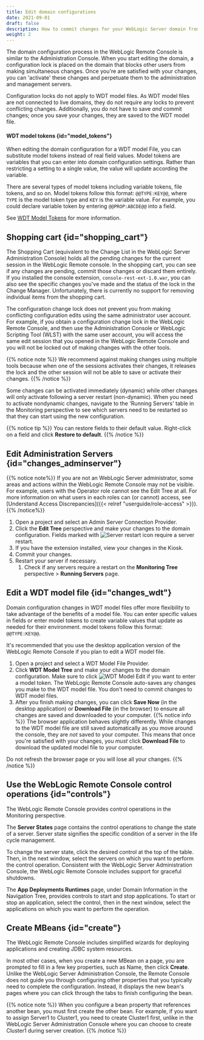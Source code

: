 ```yaml
---
title: Edit domain configurations
date: 2021-09-01
draft: false
description: How to commit changes for your WebLogic Server domain from the WebLogic Remote Console
weight: 2
---
```


The domain configuration process in the WebLogic Remote Console is similar to the Administration Console. When you start editing the domain, a configuration lock is placed on the domain that blocks other users from making simultaneous changes. Once you're are satisfied with your changes, you can 'activate' these changes and perpetuate them to the administration and management servers.

Configuration locks do not apply to WDT model files. As WDT model files are not connected to live domains, they do not require any locks to prevent conflicting changes. Additionally, you do not have to save *and* commit changes; once you save your changes, they are saved to the WDT model file.

#### WDT model tokens {id="model_tokens"}
When editing the domain configuration for a WDT model File, you can substitute model tokens instead of real field values. Model tokens are variables that you can enter into domain configuration settings. Rather than restricting a setting to a single value, the value will update according the variable.

There are several types of model tokens including variable tokens, file tokens, and so on. Model tokens follow this format: `@@TYPE:KEY@@`, where `TYPE` is the model token type and `KEY` is the variable value. For example, you could declare variable token by entering `@@PROP:ABCDE@@` into a field.

See [WDT Model Tokens](https://oracle.github.io/weblogic-deploy-tooling/concepts/model/#model-tokens) for more information.

## Shopping cart {id="shopping_cart"}

The Shopping Cart (equivalent to the Change List in the WebLogic Server Administration Console) holds all the pending changes for the current session in the WebLogic Remote console. In the shopping cart, you can see if any changes are pending, commit those changes or discard them entirely. If you installed the console extension, `console-rest-ext-1.0.war`, you can also see the specific changes you've made and the status of the lock in the Change Manager. Unfortunately, there is currently no support for removing individual items from the shopping cart.

The configuration change lock does not prevent you from making conflicting configuration edits using the same administrator user account. For example, if you obtain a configuration change lock in the WebLogic Remote Console, and then use the Administration Console or WebLogic Scripting Tool (WLST) with the same user account, you will access the same edit session that you opened in the WebLogic Remote Console and you will not be locked out of making changes with the other tools.

{{% notice note %}}
We recommend against making changes using multiple tools because when one of the sessions activates their changes, it releases the lock and the other session will not be able to save or activate their changes.
{{% /notice %}}

Some changes can be activated immediately (dynamic) while other changes will only activate following a server restart (non-dynamic). When you need to activate nondynamic changes, navigate to the 'Running Servers' table in the Monitoring perspective to see which servers need to be restarted so that they can start using the new configuration.

{{% notice tip %}}
You can restore fields to their default value. Right-click on a field and click **Restore to default**.
{{% /notice %}}

## Edit Administration Servers {id="changes_adminserver"}

{{% notice note%}}
If you are not an WebLogic Server administrator, some areas and actions within the WebLogic Remote Console may not be visible. For example, users with the Operator role cannot see the Edit Tree at all. For more information on what users in each roles can (or cannot) access, see [Understand Access Discrepancies]({{< relref "userguide/role-access" >}}).
{{% /notice%}}

1. Open a project and select an Admin Server Connection Provider.
1. Click the **Edit Tree** perspective and make your changes to the domain configuration. Fields marked with ![Server restart icon](/weblogic-remote-console/images/icons/restart-required-blk_24x24.png) require a server restart.
1. If you have the extension installed, view your changes in the Kiosk.
1. Commit your changes.
1. Restart your server if necessary.
    1. Check if any servers require a restart on the **Monitoring Tree** perspective > **Running Servers** page.

## Edit a WDT model file {id="changes_wdt"}

Domain configuration changes in WDT model files offer more flexibility to take advantage of the benefits of a model file. You can enter specific values in fields or enter model tokens to create variable values that update as needed for their environment. model tokens follow this format: `@@TYPE:KEY@@`.

It's recommended that you use the desktop application version of the WebLogic Remote Console if you plan to edit a WDT model file.

1. Open a project and select a WDT Model File Provider.
1. Click **WDT Model Tree** and make your changes to the domain configuration. Make sure to click ![WDT Model Edit](/weblogic-remote-console/images/icons/wdt-options-icon-blk_24x24.png) if you want to enter a model token. The WebLogic Remote Console auto-saves any changes you make to the WDT model file. You don't need to commit changes to WDT model files.
1. After you finish making changes, you can click **Save Now** (in the desktop application) or **Download File** (in the browser) to ensure all changes are saved and downloaded to your computer.
{{% notice info %}}
The browser application behaves slightly differently. While changes to the WDT model file are still saved automatically as you move around the console, they are *not* saved to your computer. This means that once you're satisfied with your changes, you *must* click **Download File** to download the updated model file to your computer.

Do not refresh the browser page or you will lose all your changes.
{{% /notice %}}

## Use the WebLogic Remote Console control operations {id="controls"}
The WebLogic Remote Console provides control operations in the Monitoring perspective.

The **Server States** page contains the control operations to change the state of a server. Server state signifies the specific condition of a server in the life cycle management.

To change the server state, click the desired control at the top of the table. Then, in the next window, select the servers on which you want to perform the control operation. Consistent with the WebLogic Server Administration Console, the WebLogic Remote Console includes support for graceful shutdowns.

The **App Deployments Runtimes** page, under Domain Information in the Navigation Tree, provides controls to start and stop applications. To start or stop an application, select the control, then in the next window, select the applications on which you want to perform the operation.

## Create MBeans {id="create"}
The WebLogic Remote Console includes simplified wizards for deploying applications and creating JDBC system resources.

In most other cases, when you create a new MBean on a page, you are prompted to fill in a few key properties, such as Name, then click **Create**. Unlike the WebLogic Server Administration Console, the Remote Console does not guide you through configuring other properties that you typically need to complete the configuration. Instead, it displays the new bean's pages where you can click through the tabs to finish configuring the bean.

{{% notice note %}}
When you configure a bean property that references another bean, you must first create the other bean. For example, if you want to assign Server1 to Cluster1, you need to create Cluster1 first, unlike in the WebLogic Server Administration Console where you can choose to create Cluster1 during server creation.
{{% /notice %}}